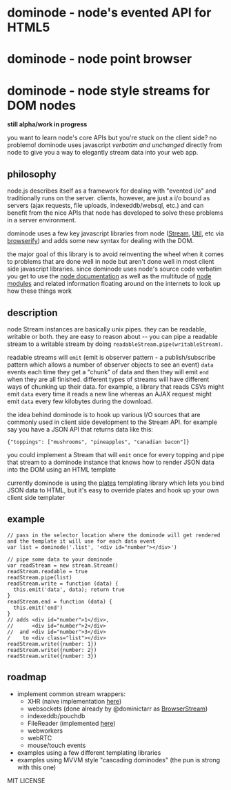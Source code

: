 # dominode - node's evented API for HTML5
# dominode - node point browser
# dominode - node style streams for DOM nodes

**still alpha/work in progress**

you want to learn node's core APIs but you're stuck on the client side? no problemo! dominode uses javascript _verbatim and unchanged_ directly from node to give you a way to elegantly stream data into your web app.

## philosophy

node.js describes itself as a framework for dealing with "evented i/o" and traditionally runs on the server. clients, however, are just a i/o bound as servers (ajax requests, file uploads, indexeddb/websql, etc.) and can benefit from the nice APIs that node has developed to solve these problems in a server environment.

dominode uses a few key javascript libraries from node ([Stream](http://nodejs.org/api/stream.html), [Util](http://nodejs.org/api/util.html), etc via [browserify](https://github.com/substack/node-browserify)) and adds some new syntax for dealing with the DOM.

the major goal of this library is to avoid reinventing the wheel when it comes to problems that are done well in node but aren't done well in most client side javascript libraries. since dominode uses node's source code verbatim you get to use the [node documentation](http://nodejs.org/api/) as well as the multitude of [node modules](http://search.npmjs.org) and related information floating around on the internets to look up how these things work

## description

node Stream instances are basically unix pipes. they can be readable, writable or both. they are easy to reason about -- you can pipe a readable stream to a writable stream by doing `readableStream.pipe(writableStream)`.

readable streams will `emit` (emit is observer pattern - a publish/subscribe pattern which allows a number of observer objects to see an event) `data` events each time they get a "chunk" of data and then they will emit `end` when they are all finished. different types of streams will have different ways of chunking up their data. for example, a library that reads CSVs might emit `data` every time it reads a new line whereas an AJAX request might emit `data` every few kilobytes during the download.

the idea behind dominode is to hook up various I/O sources that are commonly used in client side development to the Stream API. for example say you have a JSON API that returns data like this:

    {"toppings": ["mushrooms", "pineapples", "canadian bacon"]}

you could implement a Stream that will `emit` once for every topping and pipe that stream to a dominode instance that knows how to render JSON data into the DOM using an HTML template

currently dominode is using the [plates](https://github.com/flatiron/plates) templating library which lets you bind JSON data to HTML, but it's easy to override plates and hook up your own client side templater

## example

    // pass in the selector location where the dominode will get rendered and the template it will use for each data event
    var list = dominode('.list', '<div id="number"></div>')
    
    // pipe some data to your dominode
    var readStream = new stream.Stream()
    readStream.readable = true
    readStream.pipe(list)
    readStream.write = function (data) {
      this.emit('data', data); return true
    }
    readStream.end = function (data) {
      this.emit('end')
    }
    // adds <div id="number">1</div>,
    //      <div id="number">2</div>
    //  and <div id="number">3</div>
    /    to <div class="list"></div>
    readStream.write({number: 1})
    readStream.write({number: 2})
    readStream.write({number: 3})

## roadmap

 - implement common stream wrappers:
   - XHR (naive implementation [here](https://github.com/maxogden/streaming-xhr-example/blob/master/attachments/streaming-xhr.js#L78))
   - websockets (done already by @dominictarr as [BrowserStream](https://github.com/dominictarr/browser-stream))
   - indexeddb/pouchdb
   - FileReader (implemented [here](https://github.com/wookiehangover/dominode-filestream))
   - webworkers
   - webRTC
   - mouse/touch events
 - examples using a few different templating libraries
 - examples using MVVM style "cascading dominodes" (the pun is strong with this one)

MIT LICENSE
